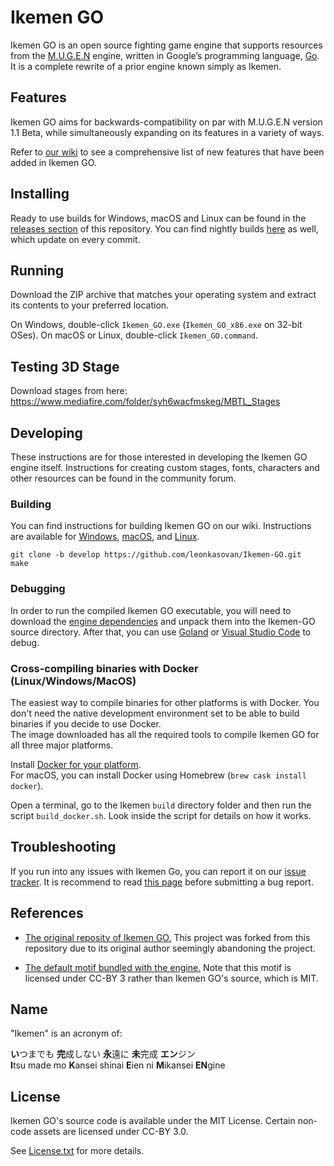 # Ikemen GO

Ikemen GO is an open source fighting game engine that supports resources from the [M.U.G.E.N](https://en.wikipedia.org/wiki/Mugen_(game_engine)) engine, written in Google’s programming language, [Go](https://go.dev/). It is a complete rewrite of a prior engine known simply as Ikemen.

## Features
Ikemen GO aims for backwards-compatibility on par with M.U.G.E.N version 1.1 Beta, while simultaneously expanding on its features in a variety of ways.

Refer to [our wiki](https://github.com/ikemen-engine/Ikemen-GO/wiki) to see a comprehensive list of new features that have been added in Ikemen GO.

## Installing
Ready to use builds for Windows, macOS and Linux can be found in the [releases section](https://github.com/ikemen-engine/Ikemen-GO/releases) of this repository. You can find nightly builds [here](https://github.com/ikemen-engine/Ikemen-GO/releases/tag/nightly) as well, which update on every commit.

## Running
Download the ZIP archive that matches your operating system and extract its contents to your preferred location.

On Windows, double-click `Ikemen_GO.exe` (`Ikemen_GO_x86.exe` on 32-bit OSes).
On macOS or Linux, double-click `Ikemen_GO.command`.

## Testing 3D Stage
Download stages from here:   
https://www.mediafire.com/folder/syh6wacfmskeg/MBTL_Stages  

## Developing
These instructions are for those interested in developing the Ikemen GO engine itself. Instructions for creating custom stages, fonts, characters and other resources can be found in the community forum.

### Building
You can find instructions for building Ikemen GO on our wiki. Instructions are available for [Windows](https://github.com/ikemen-engine/Ikemen-GO/wiki/Building,-Installing-and-Distributing#building-on-windows), [macOS](https://github.com/ikemen-engine/Ikemen-GO/wiki/Building,-Installing-and-Distributing#building-on-macos), and [Linux](https://github.com/ikemen-engine/Ikemen-GO/wiki/Building,-Installing-and-Distributing#building-on-linux).
```
git clone -b develop https://github.com/leonkasovan/Ikemen-GO.git
make
```
### Debugging
In order to run the compiled Ikemen GO executable, you will need to download the [engine dependencies](https://github.com/ikemen-engine/Ikemen_GO-Elecbyte-Screenpack) and unpack them into the Ikemen-GO source directory. After that, you can use [Goland](https://www.jetbrains.com/go/) or [Visual Studio Code](https://code.visualstudio.com/) to debug.

### Cross-compiling binaries with Docker (Linux/Windows/MacOS)
The easiest way to compile binaries for other platforms is with Docker.
You don't need the native development environment set to be able to build binaries if you decide to use Docker.  
The image downloaded has all the required tools to compile Ikemen GO for all three major platforms.

Install [Docker for your platform](https://www.docker.com/get-started).  
For macOS, you can install Docker using Homebrew (`brew cask install docker`).

Open a terminal, go to the Ikemen `build` directory folder and then run the script `build_docker.sh`. Look inside the script for details on how it works.

## Troubleshooting
If you run into any issues with Ikemen Go, you can report it on our [issue tracker](https://github.com/ikemen-engine/Ikemen-GO/issues). It is recommend to read [this page](https://github.com/ikemen-engine/Ikemen-GO/blob/develop/CONTRIBUTING.md) before submitting a bug report.

## References
- [The original reposity of Ikemen GO.](https://osdn.net/users/supersuehiro/pf/ikemen_go/) This project was forked from this repository due to its original author seemingly abandoning the project.

- [The default motif bundled with the engine.](https://github.com/ikemen-engine/Ikemen_GO-Elecbyte-Screenpack) Note that this motif is licensed under CC-BY 3 rather than Ikemen GO's source, which is MIT.

## Name
"Ikemen" is an acronym of:

**い**つまでも **完**成しない **永**遠に **未**完成 **エン**ジン  
**I**tsu made mo **K**ansei shinai **E**ien ni **M**ikansei **EN**gine

## License
Ikemen GO's source code is available under the MIT License. Certain non-code assets are licensed under CC-BY 3.0.

See [License.txt](License.txt) for more details.
